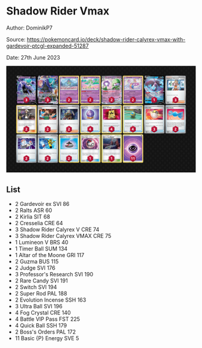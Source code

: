 # Shadow Rider Vmax

Author: DominikP7

Source: <https://pokemoncard.io/deck/shadow-rider-calyrex-vmax-with-gardevoir-ptcgl-expanded-51287>

Date: 27th June 2023

![decklist](../../images/PAL/Shadow%20Rider%20Vmax/2-%20Shadow%20Rider%20Vmax.png)

## List

* 2 Gardevoir ex SVI 86
* 2 Ralts ASR 60
* 2 Kirlia SIT 68
* 2 Cresselia CRE 64
* 3 Shadow Rider Calyrex V CRE 74
* 3 Shadow Rider Calyrex VMAX CRE 75
* 1 Lumineon V BRS 40
* 1 Timer Ball SUM 134
* 1 Altar of the Moone GRI 117
* 2 Guzma BUS 115
* 2 Judge SVI 176
* 3 Professor's Research SVI 190
* 2 Rare Candy SVI 191
* 2 Switch SVI 194
* 2 Super Rod PAL 188
* 2 Evolution Incense SSH 163
* 3 Ultra Ball SVI 196
* 4 Fog Crystal CRE 140
* 4 Battle VIP Pass FST 225
* 4 Quick Ball SSH 179
* 2 Boss's Orders PAL 172
* 11 Basic {P} Energy SVE 5
